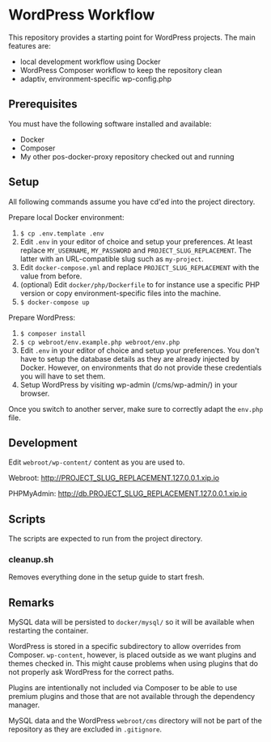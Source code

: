 # WordPress Workflow

This repository provides a starting point for WordPress projects. The main features are:
* local development workflow using Docker
* WordPress Composer workflow to keep the repository clean
* adaptiv, environment-specific wp-config.php

## Prerequisites

You must have the following software installed and available:
* Docker
* Composer
* My other pos-docker-proxy repository checked out and running

## Setup

All following commands assume you have cd'ed into the project directory.

Prepare local Docker environment:
1. `$ cp .env.template .env`
2. Edit `.env` in your editor of choice and setup your preferences. At least replace `MY_USERNAME`, `MY_PASSWORD` and `PROJECT_SLUG_REPLACEMENT`. The latter with an URL-compatible slug such as `my-project`.
3. Edit `docker-compose.yml` and replace `PROJECT_SLUG_REPLACEMENT` with the value from before.
4. (optional) Edit `docker/php/Dockerfile` to for instance use a specific PHP version or copy environment-specific files into the machine.
5. `$ docker-compose up`

Prepare WordPress:
1. `$ composer install`
2. `$ cp webroot/env.example.php webroot/env.php`
3. Edit `.env` in your editor of choice and setup your preferences. You don't have to setup the database details as they are already injected by Docker. However, on environments that do not provide these credentials you will have to set them.
4. Setup WordPress by visiting wp-admin (<webroot>/cms/wp-admin/) in your browser.

Once you switch to another server, make sure to correctly adapt the `env.php` file.

## Development

Edit `webroot/wp-content/` content as you are used to.

Webroot:
http://PROJECT_SLUG_REPLACEMENT.127.0.0.1.xip.io

PHPMyAdmin:
http://db.PROJECT_SLUG_REPLACEMENT.127.0.0.1.xip.io

## Scripts

The scripts are expected to run from the project directory.

### cleanup.sh

Removes everything done in the setup guide to start fresh.

## Remarks

MySQL data will be persisted to `docker/mysql/` so it will be available when restarting the container.

WordPress is stored in a specific subdirectory to allow overrides from Composer. `wp-content`, however, is placed outside as we want plugins and themes checked in. This might cause problems when using plugins that do not properly ask WordPress for the correct paths.

Plugins are intentionally not included via Composer to be able to use premium plugins and those that are not available through the dependency manager.

MySQL data and the WordPress `webroot/cms` directory will not be part of the repository as they are excluded in `.gitignore`.
